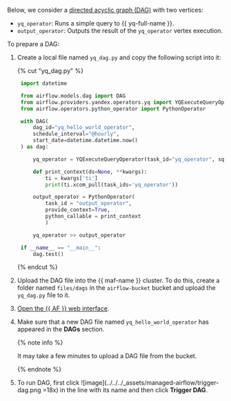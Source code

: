 Below, we consider a [directed acyclic graph (DAG)](../../../managed-airflow/concepts/index.md#about-the-service) with two vertices:
* `yq_operator`: Runs a simple query to {{ yq-full-name }}.
* `output_operator`: Outputs the result of the `yq_operator` vertex execution.

To prepare a DAG:

1. Create a local file named `yq_dag.py` and copy the following script into it:

   {% cut "yq_dag.py" %}

   ```python
    import datetime

    from airflow.models.dag import DAG
    from airflow.providers.yandex.operators.yq import YQExecuteQueryOperator
    from airflow.operators.python_operator import PythonOperator

    with DAG(
        dag_id="yq_hello_world_operator",
        schedule_interval="@hourly",
        start_date=datetime.datetime.now()
    ) as dag:

        yq_operator = YQExecuteQueryOperator(task_id="yq_operator", sql="SELECT 'Hello, world!'")

        def print_context(ds=None, **kwargs):
            ti = kwargs['ti']
            print(ti.xcom_pull(task_ids='yq_operator'))

        output_operator = PythonOperator(
            task_id = "output_operator",
            provide_context=True,
            python_callable = print_context
            )

        yq_operator >> output_operator

    if __name__ == "__main__":
        dag.test()
   ```

   {% endcut %}

1. Upload the DAG file into the {{ maf-name }} cluster. To do this, create a folder named `files/dags` in the `airflow-bucket` bucket and upload the `yq_dag.py` file to it.
1. [Open the {{ AF }} web interface](../../../managed-airflow/operations/af-interfaces.md#web-gui).
1. Make sure that a new DAG file named `yq_hello_world_operator` has appeared in the **DAGs** section.

   {% note info %}

   It may take a few minutes to upload a DAG file from the bucket.

   {% endnote %}

1. To run DAG, first click ![image](../../../_assets/managed-airflow/trigger-dag.png =18x) in the line with its name and then click **Trigger DAG**.
